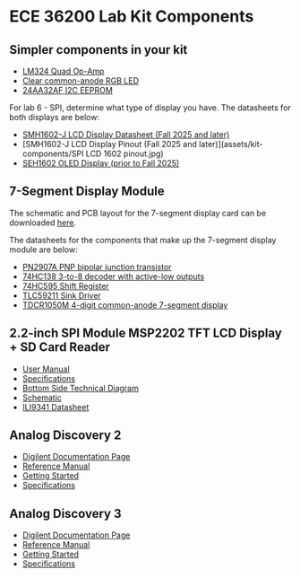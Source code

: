 # ECE 36200 Lab Kit Components

## Simpler components in your kit

- [LM324 Quad Op-Amp](assets/kit-components/LM324.pdf)
- [Clear common-anode RGB LED](assets/kit-components/WP154A4SEJ3VBDZGC-CA-1145208.pdf)
- [24AA32AF I2C EEPROM](assets/kit-components/24AA32AF.pdf)

For lab 6 - SPI, determine what type of display you have.  The datasheets for both displays are below:

- [SMH1602-J LCD Display Datasheet (Fall 2025 and later)](assets/kit-components/AIP31068L.pdf)  
- [SMH1602-J LCD Display Pinout (Fall 2025 and later)](assets/kit-components/SPI LCD 1602 pinout.jpg)  
- [SEH1602 OLED Display (prior to Fall 2025)](assets/kit-components/SOC1602A.pdf)

## 7-Segment Display Module

The schematic and PCB layout for the 7-segment display card can be downloaded [here](assets/kit-components/7seg.zip).

The datasheets for the components that make up the 7-segment display module are below:

- [PN2907A PNP bipolar junction transistor](assets/kit-components/pn2907a.pdf)
- [74HC138 3-to-8 decoder with active-low outputs](assets/kit-components/74hc138.pdf)
- [74HC595 Shift Register](assets/kit-components/74hc595.pdf)
- [TLC59211 Sink Driver](assets/kit-components/TLC59211.pdf)
- [TDCR1050M 4-digit common-anode 7-segment display](assets/kit-components/tdcx10x0m.pdf)

## 2.2-inch SPI Module MSP2202 TFT LCD Display + SD Card Reader

- [User Manual](assets/kit-components/2.2inch_SPI_Module_MSP2202_User_Manual_EN.pdf)
- [Specifications](assets/kit-components/QDTFT2201_specification_v1.1.pdf)
- [Bottom Side Technical Diagram](assets/kit-components/MSP2202-002.png)
- [Schematic](assets/kit-components/MSP2202-2.2-SPI.pdf)
- [ILI9341 Datasheet](assets/kit-components/ILI9341_Datasheet.pdf)

## Analog Discovery 2

- [Digilent Documentation Page](https://reference.digilentinc.com/reference/instrumentation/analog-discovery-2/start)
- [Reference Manual](https://reference.digilentinc.com/reference/instrumentation/analog-discovery-2/reference-manual)
- [Getting Started](https://reference.digilentinc.com/learn/instrumentation/tutorials/analog-discovery-2-getting-started)
- [Specifications](https://reference.digilentinc.com/reference/instrumentation/analog-discovery-2/specifications)

## Analog Discovery 3

- [Digilent Documentation Page](https://digilent.com/reference/test-and-measurement/analog-discovery-3/start)
- [Reference Manual](https://digilent.com/reference/test-and-measurement/analog-discovery-3/reference-manual)
- [Getting Started](https://digilent.com/reference/test-and-measurement/analog-discovery-3/getting-started)
- [Specifications](https://digilent.com/reference/test-and-measurement/analog-discovery-3/specifications)

<!-- ## The ASCII character set encoding

If you're dealing with applications that transmit or receive text data, make sure you understand [ASCII character set encoding](assets/ascii.md) to identify characters in data streams.   -->
